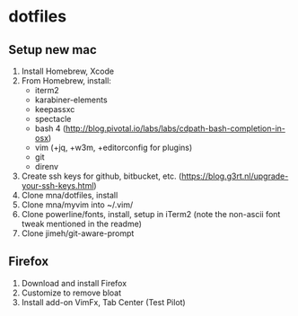 # dotfiles

## Setup new mac

1. Install Homebrew, Xcode
2. From Homebrew, install:
    - iterm2
    - karabiner-elements
    - keepassxc
    - spectacle
    - bash 4 (http://blog.pivotal.io/labs/labs/cdpath-bash-completion-in-osx)
    - vim (+jq, +w3m, +editorconfig for plugins)
    - git
    - direnv
3. Create ssh keys for github, bitbucket, etc. (https://blog.g3rt.nl/upgrade-your-ssh-keys.html)
4. Clone mna/dotfiles, install
5. Clone mna/myvim into ~/.vim/
6. Clone powerline/fonts, install, setup in iTerm2 (note the non-ascii font tweak mentioned in the readme)
7. Clone jimeh/git-aware-prompt

## Firefox

1. Download and install Firefox
2. Customize to remove bloat
3. Install add-on VimFx, Tab Center (Test Pilot)

